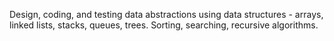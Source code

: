 Design, coding, and testing data abstractions using data structures - arrays, linked lists, stacks, queues, trees. 
Sorting, searching, recursive algorithms.
